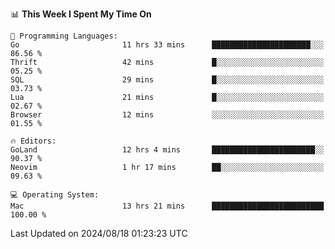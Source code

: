 <!--START_SECTION:waka-->
📊 **This Week I Spent My Time On** 

```text
💬 Programming Languages: 
Go                       11 hrs 33 mins      ██████████████████████░░░   86.56 % 
Thrift                   42 mins             █░░░░░░░░░░░░░░░░░░░░░░░░   05.25 % 
SQL                      29 mins             █░░░░░░░░░░░░░░░░░░░░░░░░   03.73 % 
Lua                      21 mins             █░░░░░░░░░░░░░░░░░░░░░░░░   02.67 % 
Browser                  12 mins             ░░░░░░░░░░░░░░░░░░░░░░░░░   01.55 % 

🔥 Editors: 
GoLand                   12 hrs 4 mins       ███████████████████████░░   90.37 % 
Neovim                   1 hr 17 mins        ██░░░░░░░░░░░░░░░░░░░░░░░   09.63 % 

💻 Operating System: 
Mac                      13 hrs 21 mins      █████████████████████████   100.00 % 
```


 Last Updated on 2024/08/18 01:23:23 UTC
<!--END_SECTION:waka-->
